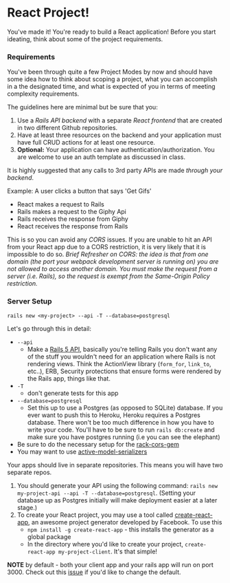 # React Project! 

You've made it! You're ready to build a React application! Before you start ideating, think about some of the project requirements. 

### Requirements

You've been through quite a few Project Modes by now and should have some idea how to think about scoping a project, what you can accomplish in a the designated time, and what is expected of you in terms of meeting complexity requirements.

The guidelines here are minimal but be sure that you:

1. Use a _Rails API backend_ with a separate _React frontend_ that are created in two different Github repositories.
2. Have at least three resources on the backend and your application must have full CRUD actions for at least one resource. 
3. **Optional:** Your application can have authentication/authorization. You are welcome to use an auth template as discussed in class.

It is highly suggested that any calls to 3rd party APIs are made _through your backend_.

Example: A user clicks a button that says 'Get Gifs'
* React makes a request to Rails
* Rails makes a request to the Giphy Api
* Rails receives the response from Giphy
* React receives the response from Rails

This is so you can avoid any *CORS* issues. If you are unable to hit an API from your React app due to a CORS restriction, it is very likely that it is impossible to do so. _Brief Refresher on CORS: the idea is that from one domain (the port your webpack development server is running on) you are not allowed to access another domain.  You must make the request from a server (i.e. Rails), so the request is exempt from the Same-Origin Policy restriction._


### Server Setup
```
rails new <my-project> --api -T --database=postgresql
```

Let's go through this in detail:

* `--api`
  *  Make a [Rails 5 API](http://edgeguides.rubyonrails.org/api_app.html), basically you're telling Rails you don't want any of the stuff you wouldn't need for an application where Rails is not rendering views. Think the ActionView library (`form_for`, `link_to`, etc..), ERB, Security protections that ensure forms were rendered by the Rails app, things like that.
* `-T`
  * don't generate tests for this app
* `--database=postgresql`
  * Set this up to use a Postgres (as opposed to SQLite) database. If you ever want to push this to Heroku, Heroku requires a Postgres database. There won't be too much difference in how you have to write your code. You'll have to be sure to run `rails db:create` and make sure you have postgres running (i.e you can see the elephant)
* Be sure to do the necessary setup for the [rack-cors-gem](https://github.com/cyu/rack-cors)
* You may want to use [active-model-serializers](https://github.com/rails-api/active_model_serializers/tree/0-10-stable)

Your apps should live in separate repositories. This means you will have two separate repos. 

1. You should generate your API using the following command: `rails new my-project-api --api -T --database=postgresql`. (Setting your database up as Postgres initially will make deployment easier at a later stage.) 
2. To create your React project, you may use a tool called [create-react-app](https://github.com/facebookincubator/create-react-app), an awesome project generator developed by Facebook. To use this
	+ `npm install -g create-react-app` - this installs the generator as a global package
	+ In the directory where you'd like to create your project, `create-react-app my-project-client`. It's that simple! 

**NOTE** by default - both your client app and your rails app will run on port 3000. Check out this [issue](https://github.com/facebookincubator/create-react-app/issues/1083) if you'd like to change the default.
